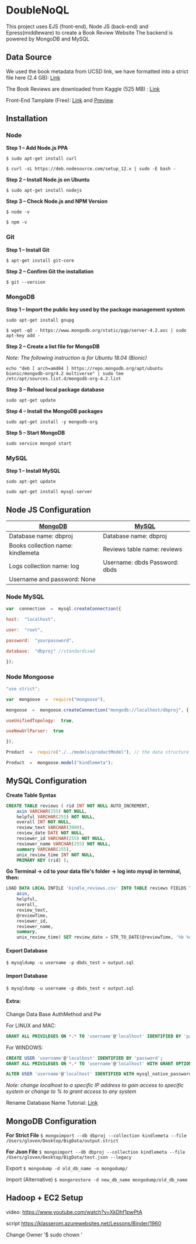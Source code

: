 
# DoubleNoQL

This project uses EJS (front-end), Node JS (back-end) and Epress(middleware) to create a Book Review Website
The backend is powered by MongoDB and MySQL
## Data Source
We used the book metadata from UCSD link, we have formatted into a strict file here (2.4 GB):  [Link](https://drive.google.com/file/d/1Ug0MFeDWyPA-g0c5dYmuXDrMmECd6IbT/view?usp=sharing)

The Book Reviews are downloaded from Kaggle (525 MB) : [Link](https://www.kaggle.com/bharadwaj6/kindle-reviews/download)

Front-End Tamplate (Free): [Link](https://themehunt.com/item/1525828-writer-free-ecommerce-book-store-template)  and [Preview](http://themehunt.com/item/1525828-writer-free-ecommerce-book-store-template/preview)

## Installation
### Node
**Step 1 – Add Node.js PPA**

`$ sudo apt-get install curl`

`$ curl -sL https://deb.nodesource.com/setup_12.x | sudo -E bash -`

**Step 2 – Install Node.js on Ubuntu**

`$ sudo apt-get install nodejs`

**Step 3 – Check Node.js and NPM Version**

`$ node -v`

`$ npm -v`

### Git
**Step 1 – Install Git**

`$ apt-get install git-core`

**Step 2 – Confirm Git the installation**

`$ git --version`

### MongoDB
**Step 1 – Import the public key used by the package management system**

`sudo apt-get install gnupg`

`$ wget -qO - https://www.mongodb.org/static/pgp/server-4.2.asc | sudo apt-key add -`

**Step 2 – Create a list file for MongoDB**

*Note: The following instruction is for Ubuntu 18.04 (Bionic)*

`echo "deb [ arch=amd64 ] https://repo.mongodb.org/apt/ubuntu bionic/mongodb-org/4.2 multiverse" | sudo tee /etc/apt/sources.list.d/mongodb-org-4.2.list`

**Step 3 – Reload local package database**

`sudo apt-get update`

**Step 4 – Install the MongoDB packages**

`sudo apt-get install -y mongodb-org`

**Step 5 – Start MongoDB**

`sudo service mongod start`

### MySQL
**Step 1 – Install MySQL**

`sudo apt-get update`

`sudo apt-get install mysql-server`

## Node JS Configuration
| [MongoDB](#MongoDB-Configuration)  | [MySQL](#MySQL-Configuration)  |
|---|---|
| Database name: dbproj  |Database name: dbproj  
|Books collection name: kindlemeta|Reviews table name: reviews  |
|Logs collection name: log|Username: dbds  Password: dbds  |
|Username and password: None  |   |

### Node  MySQL
```javascript
var  connection  =  mysql.createConnection({

host:  "localhost",

user:  "root",

password:  "yourpassword",

database:  "dbproj" //standardised

});
```

### Node Mongoose
```javascript
"use strict";

var  mongoose  =  require("mongoose"),

mongoose  =  mongoose.createConnection("mongodb://localhost/dbproj", {

useUnifiedTopology:  true,

useNewUrlParser:  true

}),

Product  =  require("./../models/productModel"), // the data structure of response

Product  =  mongoose.model("kindlemeta");

```

## MySQL Configuration
**Create Table Syntax**
```sql
CREATE TABLE reviews ( rid INT NOT NULL AUTO_INCREMENT, 
	asin VARCHAR(255) NOT NULL, 
	helpful VARCHAR(255) NOT NULL, 
	overall INT NOT NULL, 
	review_text VARCHAR(3000), 
	review_date DATE NOT NULL, 
	reviewer_id VARCHAR(255) NOT NULL, 
	reviewer_name VARCHAR(255) NOT NULL, 
	summary VARCHAR(255), 
	unix_review_time INT NOT NULL, 
	PRIMARY KEY (rid) );
```
**Go Terminal -> cd to your data file's folder -> log into mysql in terminal, then:**
```sql
LOAD DATA LOCAL INFILE 'kindle_reviews.csv' INTO TABLE reviews FIELDS TERMINATED BY ',' OPTIONALLY ENCLOSED BY '"' LINES TERMINATED BY '\n' IGNORE 1 ROWS (rid, 
	asin, 
	helpful, 
	overall, 
	review_text, 
	@reviewTime, 
	reviewer_id, 
	reviewer_name, 
	summary, 
	unix_review_time) SET review_date = STR_TO_DATE(@reviewTime, '%b %d, %Y');
```

#### Export Database
`$ mysqldump -u username -p dbds_test > output.sql`

#### Import Database
`$ mysqldump -u username -p dbds_test < output.sql`

#### Extra:
Change Data Base AuthMethod and Pw

For LINUX and MAC:
```sql 
GRANT ALL PRIVILEGES ON *.* TO 'username'@'localhost' IDENTIFIED BY 'password';
```
For WINDOWS:
```sql
CREATE USER 'username'@'localhost' IDENTIFIED BY 'password';
GRANT ALL PRIVILEGES ON *.* TO 'username'@'localhost' WITH GRANT OPTION;

ALTER USER 'username'@'localhost' IDENTIFIED WITH mysql_native_password BY 'password'
```
*Note: change localhost to a specific IP address to gain access to specific system or change to %  to grant access to any system*


Rename Database Name Tutorial: [Link](https://phoenixnap.com/kb/how-to-rename-a-mysql-database)

## MongoDB Configuration
**For Strict File**
`$ mongoimport --db dbproj --collection kindlemeta --file /Users/gloven/Desktop/BigData/output.strict`

**For Json File**
`$ mongoimport --db dbproj --collection kindlemeta --file /Users/gloven/Desktop/BigData/test.json --legacy`

Export
`$ mongodump -d old_db_name -o mongodump/`

Import (Alternative)
`$ mongorestore -d new_db_name mongodump/old_db_name`

## Hadoop + EC2 Setup
video:
https://www.youtube.com/watch?v=XkDhf1pwPtA

script
https://klasserom.azurewebsites.net/Lessons/Binder/1960

Change Owner
'$ sudo chown <owner> <path>'
